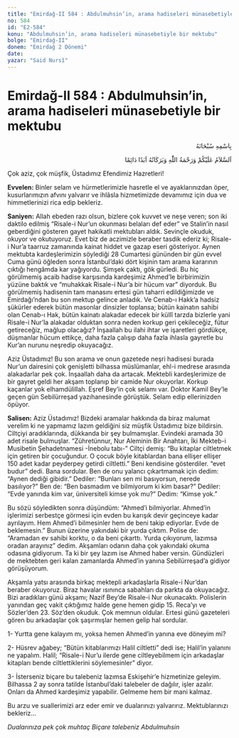 ```yaml
---
title: "Emirdağ-II 584 : Abdulmuhsin’in, arama hadiseleri münasebetiyle bir mektubu"
no: 584
id: "E2-584"
konu: "Abdulmuhsin’in, arama hadiseleri münasebetiyle bir mektubu"
bolge: "Emirdağ-II"
donem: "Emirdağ 2 Dönemi"
date: 
yazar: "Said Nursî"
---
```


# Emirdağ-II 584 : Abdulmuhsin’in, arama hadiseleri münasebetiyle bir mektubu

<p class="arabic" dir="rtl" title="Meal: “Her türlü noksan sıfatlardan yüce olan Allah’ın adıyla.”">بِاسْمِهِ سُبْحَانَهُ</p>

<p class="arabic" dir="rtl" title="Meal: “Allah’ın selâmı, rahmeti ve bereketleri, ebedî ve dâimî olarak üzerinize olsun.”">اَلسَّلاَمُ عَلَيْكُمْ وَرَحْمَةُ اللّٰهِ وَبَرَكَاتُهُ اَبَدًا دَائِمًا</p>

Çok aziz, çok müşfik, Üstadımız Efendimiz Hazretleri!

**Evvelen:** Binler selam ve hürmetlerimizle hasretle el ve ayaklarınızdan öper, kusurlarımızın afvını yalvarır ve ihlâsla hizmetimizde devamımız için dua ve himmetlerinizi rica edip bekleriz.

**Saniyen:** Allah ebeden razı olsun, bizlere çok kuvvet ve neşe veren; son iki daktilo edilmiş “Risale-i Nur’un okunması belaları def eder” ve Stalin’in nasıl geberdiğini gösteren gayet hakikatli mektubları aldık. Sevinçle okuduk, okuyor ve okutuyoruz. Evet biz de aczimizle beraber tasdik ederiz ki; Risale-i Nur’a taarruz zamanında kainat hiddet ve gazap eseri gösteriyor. Aynen mektubta kardeşlerimizin söylediği 28 Cumartesi gününden bir gün evvel Cuma günü öğleden sonra İstanbul’daki dört kişinin tam arama kararının çıktığı hengâmda kar yağıyordu. Şimşek çaktı, gök gürledi. Bu hiç görülmemiş acaib hadise karşısında kardeşimiz Ahmed’le birbirimizin yüzüne baktık ve “muhakkak Risale-i Nur’a bir hücum var” diyorduk. Bu görülmemiş hadisenin tam manasını ertesi gün taharri edildiğimizde ve Emirdağı’ndan bu son mektup gelince anladık. Ve Cenab-ı Hakk’a hadsiz şükürler ederek bütün masonlar dinsizler toplansa; bütün kainatın sahibi olan Cenab-ı Hak, bütün kainatı alakadar edecek bir küllî tarzda bizlerle yani Risale-i Nur’la alakadar olduktan sonra neden korkup geri çekileceğiz, fütur getireceğiz, mağlup olacağız? İnşaallah bu ilahi ihtar ve işaretleri gördükçe, düşmanlar hücum ettikçe, daha fazla çalışıp daha fazla ihlasla gayretle bu Kur’an nurunu neşredip okuyacağız.

Aziz Üstadımız! Bu son arama ve onun gazetede neşri hadisesi burada Nur’un dairesini çok genişletti bilhassa müslümanlar, ehl-i medrese arasında alakadarlar pek çok. İnşaallah daha da artacak. Mektebli kardeşlerimize de bir gayret geldi her akşam toplanıp bir camide Nur okuyorlar. Korkup kaçanlar yok elhamdülillah. Eşref Bey’in çok selamı var. Doktor Kamil Bey’le geçen gün Sebilürreşad yazıhanesinde görüştük. Selam edip ellerinizden öpüyor.

**Salisen:** Aziz Üstadımız! Bizdeki aramalar hakkında da biraz malumat verelim ki ne yapmamız lazım geldiğini siz müşfik Üstadımız bize bildirsin. Ciltçiyi aradıklarında, dükkanda bir şey bulmamışlar. Evindeki aramada 30 adet risale bulmuşlar. “Zühretünnur, Nur Aleminin Bir Anahtarı, İki Mekteb-i Musibetin Şehadetnamesi -İnebolu tabı-” Ciltçi demiş: “Bu kitaplar ciltletmek için getiren bir çocuğundur. O çocuk böyle kitablardan bana ellişer ellişer 150 adet kadar peyderpey getirdi ciltletti.” Beni kendisine gösterdiler. “evet budur” dedi. Bana sordular. Ben de onu yalancı çıkartmamak için dedim: “Aynen dediği gibidir.” Dediler: “Bunları sen mi basıyorsun, nerede basılıyor?” Ben de: “Ben basmadım ve bilmiyorum ki kim basar?” Dediler: “Evde yanında kim var, üniversiteli kimse yok mu?” Dedim: “Kimse yok.”

Bu sözü söyledikten sonra düşündüm: “Ahmed’i bilmiyorlar. Ahmed’in işlerimizi serbestçe görmesi için evden bu karışık devir geçinceye kadar ayrılayım. Hem Ahmed’i bilmesinler hem de beni takip ediyorlar. Evde de beklemesin.” Bunun üzerine yakındaki bir yurda çıktım. Polise de: “Aramadan ev sahibi korktu, o da beni çıkarttı. Yurda çıkıyorum, lazımsa oradan arayınız” dedim. Akşamları odanın daha çok yakındaki okuma odasına gidiyorum. Ta ki bir şey lazım ise Ahmed haber versin. Gündüzleri de mektebten geri kalan zamanlarda Ahmed’in yanına Sebilürreşad’a gidiyor görüşüyorum.

Akşamla yatsı arasında birkaç mektepli arkadaşlarla Risale-i Nur’dan beraber okuyoruz. Biraz havalar ısınınca sabahları da parkta da okuyacağız. Bizi aradıkları günü akşamı; Nazif Bey’de Risale-i Nur okunacaktı. Polislerin yanından geç vakit çıktığımız halde gene hemen gidip 15. Reca’yı ve Sözler’den 23. Söz’den okuduk. Çok memnun oldular. Ertesi günü gazeteleri gören bu arkadaşlar çok şaşırmışlar hemen gelip hal sordular.

1- Yurtta gene kalayım mı, yoksa hemen Ahmed’in yanına eve döneyim mi?

2- Hüsrev ağabey; “Bütün kitablarımızı Halil ciltletti” dedi ise; Halil’in yalanını ne yapalım. Halil; “Risale-i Nur’u ilerde gene ciltleyebilmem için arkadaşlar kitapları bende ciltlettiklerini söylemesinler” diyor.

3- İsterseniz biçare bu talebeniz lazımsa Eskişehir’e hizmetinize geleyim. Bilhassa 2 ay sonra tatilde İstanbul’daki talebeler de dağılır, işler azalır. Onları da Ahmed kardeşimiz yapabilir. Gelmeme hem bir mani kalmaz.

Bu arzu ve suallerimizi arz eder emir ve dualarınızı yalvarırız. Mektublarınızı bekleriz…

*Dualarınıza pek çok muhtaç*
*Biçare talebeniz*
*Abdulmuhsin*
